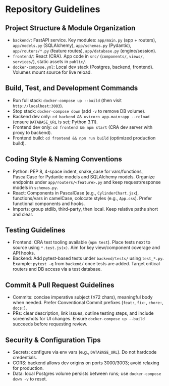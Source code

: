 # Repository Guidelines

## Project Structure & Module Organization
- `backend/`: FastAPI service. Key modules: `app/main.py` (app + routers), `app/models.py` (SQLAlchemy), `app/schemas.py` (Pydantic), `app/routers/*.py` (feature routes), `app/database.py` (engine/session).
- `frontend/`: React (CRA). App code in `src/` (`components/`, `views/`, `services/`), static assets in `public/`.
- `docker-compose.yml`: Local dev stack (Postgres, backend, frontend). Volumes mount source for live reload.

## Build, Test, and Development Commands
- Run full stack: `docker-compose up --build` (then visit `http://localhost:3003`).
- Stop stack: `docker-compose down` (add `-v` to remove DB volume).
- Backend dev only: `cd backend && uvicorn app.main:app --reload` (ensure `DATABASE_URL` is set; Python 3.11).
- Frontend dev only: `cd frontend && npm start` (CRA dev server with proxy to backend).
- Frontend build: `cd frontend && npm run build` (optimized production build).

## Coding Style & Naming Conventions
- Python: PEP 8, 4-space indent, snake_case for vars/functions, PascalCase for Pydantic models and SQLAlchemy models. Organize endpoints under `app/routers/<feature>.py` and keep request/response models in `schemas.py`.
- React: Components in PascalCase (e.g., `CylinderChart.jsx`), functions/vars in camelCase, colocate styles (e.g., `App.css`). Prefer functional components and hooks.
- Imports: group stdlib, third-party, then local. Keep relative paths short and clear.

## Testing Guidelines
- Frontend: CRA test tooling available (`npm test`). Place tests next to source using `*.test.js(x)`. Aim for key view/component coverage and API hooks.
- Backend: Add pytest-based tests under `backend/tests/` using `test_*.py`. Example: `pytest -q` from `backend/` once tests are added. Target critical routers and DB access via a test database.

## Commit & Pull Request Guidelines
- Commits: concise imperative subject (≤72 chars), meaningful body when needed. Prefer Conventional Commit prefixes (`feat:`, `fix:`, `chore:`, `docs:`).
- PRs: clear description, link issues, outline testing steps, and include screenshots for UI changes. Ensure `docker-compose up --build` succeeds before requesting review.

## Security & Configuration Tips
- Secrets: configure via env vars (e.g., `DATABASE_URL`). Do not hardcode credentials.
- CORS: backend allows dev origins on ports 3000/3003; avoid relaxing for production.
- Data: local Postgres volume persists between runs; use `docker-compose down -v` to reset.
